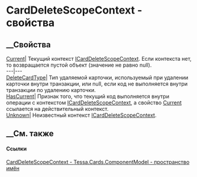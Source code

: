 # CardDeleteScopeContext - свойства
##  __Свойства
[Current](P_Tessa_Cards_ComponentModel_CardDeleteScopeContext_Current.htm)|
Текущий контекст
[ICardDeleteScopeContext](T_Tessa_Cards_ComponentModel_ICardDeleteScopeContext.htm).
Если контекста нет, то возвращается пустой объект (значение не равно null).  
---|---  
[DeleteCardType](P_Tessa_Cards_ComponentModel_CardDeleteScopeContext_DeleteCardType.htm)|
Тип удаляемой карточки, используемый при удалении карточки внутри транзакции,
или null, если код не выполняется внутри транзакции по удалению карточки.  
[HasCurrent](P_Tessa_Cards_ComponentModel_CardDeleteScopeContext_HasCurrent.htm)|
Признак того, что текущий код выполняется внутри операции с контекстом
[ICardDeleteScopeContext](T_Tessa_Cards_ComponentModel_ICardDeleteScopeContext.htm),
а свойство
[Current](P_Tessa_Cards_ComponentModel_CardDeleteScopeContext_Current.htm)
ссылается на действительный контекст.  
[Unknown](P_Tessa_Cards_ComponentModel_CardDeleteScopeContext_Unknown.htm)|
Неизвестный контекст
[ICardDeleteScopeContext](T_Tessa_Cards_ComponentModel_ICardDeleteScopeContext.htm).  
## __См. также
#### Ссылки
[CardDeleteScopeContext -
](T_Tessa_Cards_ComponentModel_CardDeleteScopeContext.htm)
[Tessa.Cards.ComponentModel - пространство
имён](N_Tessa_Cards_ComponentModel.htm)
